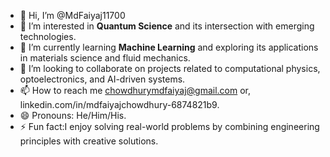 - 👋 Hi, I’m @MdFaiyaj11700
- 👀 I’m interested in  **Quantum Science** and its intersection with emerging technologies.
- 🌱 I’m currently learning **Machine Learning** and exploring its applications in materials science and fluid mechanics.  
- 💞️ I’m looking to collaborate on projects related to computational physics, optoelectronics, and AI-driven systems.  
- 📫 How to reach me chowdhurymdfaiyaj@gmail.com or, linkedin.com/in/mdfaiyajchowdhury-6874821b9.
- 😄 Pronouns: He/Him/His.
- ⚡ Fun fact:I enjoy solving real-world problems by combining engineering principles with creative solutions. 

<!---
MdFaiyaj11700/MdFaiyaj11700 is a ✨ special ✨ repository because its `README.md` (this file) appears on your GitHub profile.
You can click the Preview link to take a look at your changes.
--->
